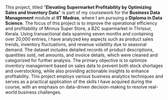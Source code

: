 This project, titled "**Elevating Supermarket Profitability by Optimizing Sales and Inventory Data**" is part of my coursework for the **Business Data Management** module at **IIT Madras**, where I am pursuing a **Diploma in Data Science**. The focus of this project is to improve the operational efficiency and profitability of Minnus Super Store, a B2C supermarket in Thrissur, Kerala. Using transactional data spanning seven months and containing over 20,000 entries, I have analyzed key aspects such as product sales trends, inventory fluctuations, and revenue volatility due to seasonal demand. The dataset includes detailed records of product descriptions, quantities sold, net amounts, and invoice details, which were cleaned and categorized for further analysis. The primary objective is to optimize inventory management based on sales data to prevent both stock shortages and overstocking, while also providing actionable insights to enhance profitability. This project employs various business analytics techniques and serves as a practical application of the skills I have acquired during the course, with an emphasis on data-driven decision-making to resolve real-world business challenges.

